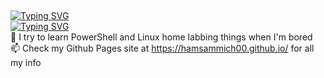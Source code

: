 ## 
<!--![Header](./hamsammich00-header.png)  -->
<a href="https://git.io/typing-svg"><img src="https://readme-typing-svg.demolab.com?font=Orbitron&duration=5555&pause=1000&color=07F700&width=435&lines=hamsammich00" alt="Typing SVG" /></a>  
<a href="https://git.io/typing-svg"><img src="https://readme-typing-svg.demolab.com?font=Orbitron&size=15&duration=5555&pause=1000&color=07F700&width=435&lines=Just+a+sys+admin" alt="Typing SVG" /></a>  
🔭 I try to learn PowerShell and Linux home labbing things when I'm bored  
📫 Check my Github Pages site at https://hamsammich00.github.io/ for all my info

<!--
**hamsammich00/hamsammich00** is a ✨ _special_ ✨ repository because its `README.md` (this file) appears on your GitHub profile.

Here are some ideas to get you started:

- 🔭 I’m currently working on ...
- 🌱 I’m currently learning ...
- 👯 I’m looking to collaborate on ...
- 🤔 I’m looking for help with ...
- 💬 Ask me about ...
- 📫 How to reach me: ...
- 😄 Pronouns: ...
- ⚡ Fun fact: ...
-->
